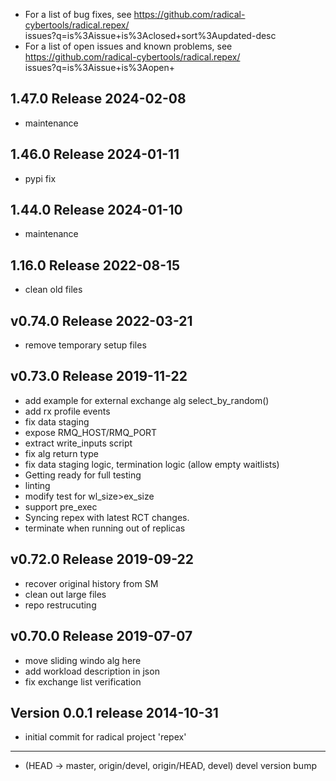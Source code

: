 
  - For a list of bug fixes, see
    https://github.com/radical-cybertools/radical.repex/ \
            issues?q=is%3Aissue+is%3Aclosed+sort%3Aupdated-desc
  - For a list of open issues and known problems, see
    https://github.com/radical-cybertools/radical.repex/ \
            issues?q=is%3Aissue+is%3Aopen+


1.47.0 Release                                                        2024-02-08
--------------------------------------------------------------------------------

  - maintenance


1.46.0 Release                                                        2024-01-11
--------------------------------------------------------------------------------

  - pypi fix


1.44.0 Release                                                        2024-01-10
--------------------------------------------------------------------------------

  - maintenance


1.16.0 Release                                                        2022-08-15
--------------------------------------------------------------------------------

  - clean old files


v0.74.0 Release                                                       2022-03-21
--------------------------------------------------------------------------------

  - remove temporary setup files


v0.73.0 Release                                                       2019-11-22
--------------------------------------------------------------------------------

  - add example for external exchange alg select_by_random()
  - add rx profile events
  - fix data staging
  - expose RMQ_HOST/RMQ_PORT
  - extract write_inputs script
  - fix alg return type
  - fix data staging logic, termination logic (allow empty waitlists)
  - Getting ready for full testing
  - linting
  - modify test for wl_size>ex_size
  - support pre_exec
  - Syncing repex with latest RCT changes.
  - terminate when running out of replicas


v0.72.0 Release                                                       2019-09-22
--------------------------------------------------------------------------------

  - recover original history from SM
  - clean out large files
  - repo restrucuting

      
v0.70.0 Release                                                       2019-07-07
--------------------------------------------------------------------------------

  -  move sliding windo alg here
  -  add workload description in json
  -  fix exchange list verification


Version 0.0.1 release                                                 2014-10-31
--------------------------------------------------------------------------------

  -  initial commit for radical project 'repex'


--------------------------------------------------------------------------------

  - (HEAD -> master, origin/devel, origin/HEAD, devel) devel version bump

